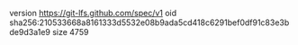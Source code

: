 version https://git-lfs.github.com/spec/v1
oid sha256:210533668a8161333d5532e08b9ada5cd418c6291bef0df91c83e3bde9d3a1e9
size 4759
